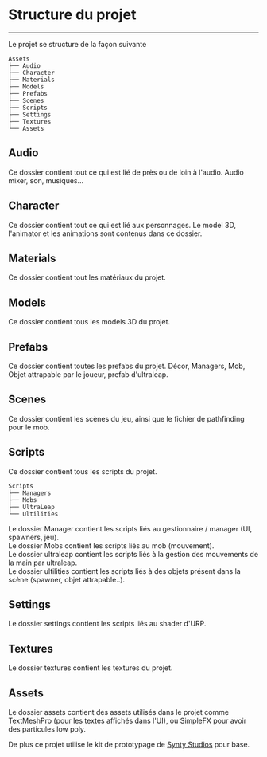 # Structure du projet
-----

Le projet se structure de la façon suivante

```
Assets
├── Audio
├── Character
├── Materials
├── Models
├── Prefabs
├── Scenes
├── Scripts
├── Settings
├── Textures
└── Assets
```

## Audio 

Ce dossier contient tout ce qui est lié de près ou de loin à l'audio. Audio mixer, son, musiques...

## Character

Ce dossier contient tout ce qui est lié aux personnages. Le model 3D, l'animator et les animations sont contenus dans ce dossier.

## Materials

Ce dossier contient tout les matériaux du projet.

## Models

Ce dossier contient tous les models 3D du projet.

## Prefabs

Ce dossier contient toutes les prefabs du projet. Décor, Managers, Mob, Objet attrapable par le joueur, prefab d'ultraleap.

## Scenes

Ce dossier contient les scènes du jeu, ainsi que le fichier de pathfinding pour le mob.

## Scripts

Ce dossier contient tous les scripts du projet. 

```
Scripts
├── Managers
├── Mobs
├── UltraLeap
└── Ultilities
```

Le dossier Manager contient les scripts liés au gestionnaire / manager (UI, spawners, jeu).  
Le dossier Mobs contient les scripts liés au mob (mouvement).  
Le dossier ultraleap contient les scripts liés à la gestion des mouvements de la main par ultraleap.  
Le dossier ultilities contient les scripts liés à des objets présent dans la scène (spawner, objet attrapable..).  

## Settings

Le dossier settings contient les scripts liés au shader d'URP.

## Textures

Le dossier textures contient les textures du projet.

## Assets

Le dossier assets contient des assets utilisés dans le projet comme TextMeshPro (pour les textes affichés dans l'UI), ou SimpleFX pour avoir des particules low poly.

De plus ce projet utilise le kit de prototypage de [Synty Studios](https://www.syntystudios.com/) pour base. 


